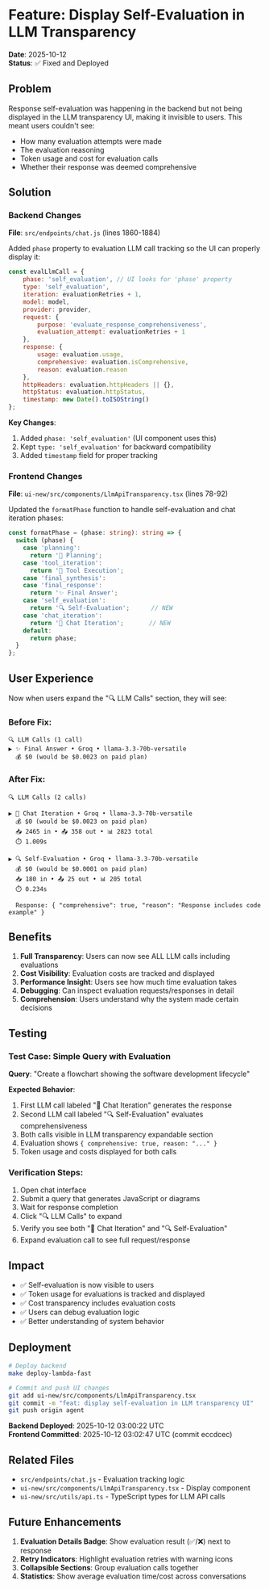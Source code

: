 # Feature: Display Self-Evaluation in LLM Transparency

**Date**: 2025-10-12  
**Status**: ✅ Fixed and Deployed

## Problem

Response self-evaluation was happening in the backend but not being displayed in the LLM transparency UI, making it invisible to users. This meant users couldn't see:
- How many evaluation attempts were made
- The evaluation reasoning
- Token usage and cost for evaluation calls
- Whether their response was deemed comprehensive

## Solution

### Backend Changes

**File**: `src/endpoints/chat.js` (lines 1860-1884)

Added `phase` property to evaluation LLM call tracking so the UI can properly display it:

```javascript
const evalLlmCall = {
    phase: 'self_evaluation', // UI looks for 'phase' property
    type: 'self_evaluation',
    iteration: evaluationRetries + 1,
    model: model,
    provider: provider,
    request: {
        purpose: 'evaluate_response_comprehensiveness',
        evaluation_attempt: evaluationRetries + 1
    },
    response: {
        usage: evaluation.usage,
        comprehensive: evaluation.isComprehensive,
        reason: evaluation.reason
    },
    httpHeaders: evaluation.httpHeaders || {},
    httpStatus: evaluation.httpStatus,
    timestamp: new Date().toISOString()
};
```

**Key Changes**:
1. Added `phase: 'self_evaluation'` (UI component uses this)
2. Kept `type: 'self_evaluation'` for backward compatibility
3. Added `timestamp` field for proper tracking

### Frontend Changes

**File**: `ui-new/src/components/LlmApiTransparency.tsx` (lines 78-92)

Updated the `formatPhase` function to handle self-evaluation and chat iteration phases:

```typescript
const formatPhase = (phase: string): string => {
  switch (phase) {
    case 'planning':
      return '🧠 Planning';
    case 'tool_iteration':
      return '🔧 Tool Execution';
    case 'final_synthesis':
    case 'final_response':
      return '✨ Final Answer';
    case 'self_evaluation':
      return '🔍 Self-Evaluation';      // NEW
    case 'chat_iteration':
      return '💬 Chat Iteration';       // NEW
    default:
      return phase;
  }
};
```

## User Experience

Now when users expand the "🔍 LLM Calls" section, they will see:

### Before Fix:
```
🔍 LLM Calls (1 call)
▶ ✨ Final Answer • Groq • llama-3.3-70b-versatile
  💰 $0 (would be $0.0023 on paid plan)
```

### After Fix:
```
🔍 LLM Calls (2 calls)

▶ 💬 Chat Iteration • Groq • llama-3.3-70b-versatile
  💰 $0 (would be $0.0023 on paid plan)
  📥 2465 in • 📤 358 out • 📊 2823 total
  ⏱️ 1.009s

▶ 🔍 Self-Evaluation • Groq • llama-3.3-70b-versatile
  💰 $0 (would be $0.0001 on paid plan)
  📥 180 in • 📤 25 out • 📊 205 total
  ⏱️ 0.234s
  
  Response: { "comprehensive": true, "reason": "Response includes code example" }
```

## Benefits

1. **Full Transparency**: Users can now see ALL LLM calls including evaluations
2. **Cost Visibility**: Evaluation costs are tracked and displayed
3. **Performance Insight**: Users see how much time evaluation takes
4. **Debugging**: Can inspect evaluation requests/responses in detail
5. **Comprehension**: Users understand why the system made certain decisions

## Testing

### Test Case: Simple Query with Evaluation
**Query**: "Create a flowchart showing the software development lifecycle"

**Expected Behavior**:
1. First LLM call labeled "💬 Chat Iteration" generates the response
2. Second LLM call labeled "🔍 Self-Evaluation" evaluates comprehensiveness
3. Both calls visible in LLM transparency expandable section
4. Evaluation shows `{ comprehensive: true, reason: "..." }`
5. Token usage and costs displayed for both calls

### Verification Steps:
1. Open chat interface
2. Submit a query that generates JavaScript or diagrams
3. Wait for response completion
4. Click "🔍 LLM Calls" to expand
5. Verify you see both "💬 Chat Iteration" and "🔍 Self-Evaluation"
6. Expand evaluation call to see full request/response

## Impact

- ✅ Self-evaluation is now visible to users
- ✅ Token usage for evaluations is tracked and displayed
- ✅ Cost transparency includes evaluation costs
- ✅ Users can debug evaluation logic
- ✅ Better understanding of system behavior

## Deployment

```bash
# Deploy backend
make deploy-lambda-fast

# Commit and push UI changes
git add ui-new/src/components/LlmApiTransparency.tsx
git commit -m "feat: display self-evaluation in LLM transparency UI"
git push origin agent
```

**Backend Deployed**: 2025-10-12 03:00:22 UTC  
**Frontend Committed**: 2025-10-12 03:02:47 UTC (commit eccdcec)

## Related Files

- `src/endpoints/chat.js` - Evaluation tracking logic
- `ui-new/src/components/LlmApiTransparency.tsx` - Display component
- `ui-new/src/utils/api.ts` - TypeScript types for LLM API calls

## Future Enhancements

1. **Evaluation Details Badge**: Show evaluation result (✅/❌) next to response
2. **Retry Indicators**: Highlight evaluation retries with warning icons
3. **Collapsible Sections**: Group evaluation calls together
4. **Statistics**: Show average evaluation time/cost across conversations
